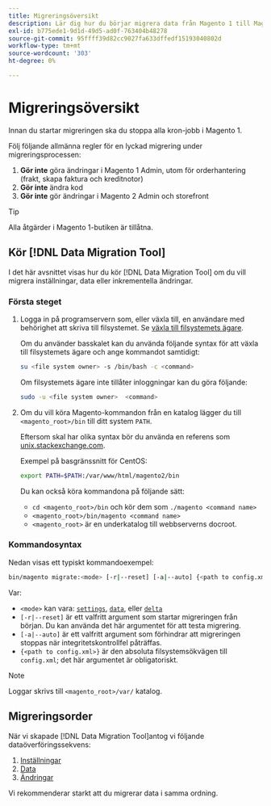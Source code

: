 ```yaml
---
title: Migreringsöversikt
description: Lär dig hur du börjar migrera data från Magento 1 till Magento 2 med [!DNL Data Migration Tool].
exl-id: b775ede1-9d1d-49d5-ad0f-763404b48278
source-git-commit: 95ffff39d82cc9027fa633dffedf15193040802d
workflow-type: tm+mt
source-wordcount: '303'
ht-degree: 0%

---
```


# Migreringsöversikt

Innan du startar migreringen ska du stoppa alla kron-jobb i Magento 1.

Följ följande allmänna regler för en lyckad migrering under migreringsprocessen:

1. **Gör inte** göra ändringar i Magento 1 Admin, utom för orderhantering (frakt, skapa faktura och kreditnotor)
1. **Gör inte** ändra kod
1. **Gör inte** gör ändringar i Magento 2 Admin och storefront

>[!TIP]
>
>Alla åtgärder i Magento 1-butiken är tillåtna.

## Kör [!DNL Data Migration Tool]

I det här avsnittet visas hur du kör [!DNL Data Migration Tool] om du vill migrera inställningar, data eller inkrementella ändringar.

### Första steget

1. Logga in på programservern som, eller växla till, en användare med behörighet att skriva till filsystemet. Se [växla till filsystemets ägare](../../../installation/prerequisites/file-system/overview.md).

   Om du använder basskalet kan du använda följande syntax för att växla till filsystemets ägare och ange kommandot samtidigt:

   ```bash
   su <file system owner> -s /bin/bash -c <command>
   ```

   Om filsystemets ägare inte tillåter inloggningar kan du göra följande:

   ```bash
   sudo -u <file system owner>  <command>
   ```

1. Om du vill köra Magento-kommandon från en katalog lägger du till `<magento_root>/bin` till ditt system `PATH`.

   Eftersom skal har olika syntax bör du använda en referens som [unix.stackexchange.com](https://unix.stackexchange.com/questions/117467/how-to-permanently-set-environmental-variables).

   Exempel på basgränssnitt för CentOS:

   ```bash
   export PATH=$PATH:/var/www/html/magento2/bin
   ```

   Du kan också köra kommandona på följande sätt:

   - `cd <magento_root>/bin` och kör dem som `./magento <command name>`
   - `<magento_root>/bin/magento <command name>`
   - `<magento_root>` är en underkatalog till webbserverns docroot.

### Kommandosyntax

Nedan visas ett typiskt kommandoexempel:

```bash
bin/magento migrate:<mode> [-r|--reset] [-a|--auto] {<path to config.xml>}
```

Var:

- `<mode>` kan vara: [`settings`](settings.md), [`data`](data.md), eller [`delta`](delta.md)
- `[-r|--reset]` är ett valfritt argument som startar migreringen från början. Du kan använda det här argumentet för att testa migrering.
- `[-a|--auto]` är ett valfritt argument som förhindrar att migreringen stoppas när integritetskontrollfel påträffas.
- `{<path to config.xml>}` är den absoluta filsystemsökvägen till `config.xml`; det här argumentet är obligatoriskt.

>[!NOTE]
>
>Loggar skrivs till `<magento_root>/var/` katalog.


## Migreringsorder

När vi skapade [!DNL Data Migration Tool]antog vi följande dataöverföringssekvens:

1. [Inställningar](settings.md)
1. [Data](data.md)
1. [Ändringar](delta.md)

Vi rekommenderar starkt att du migrerar data i samma ordning.
